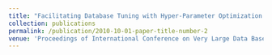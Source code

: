```yaml
---
title: "Facilitating Database Tuning with Hyper-Parameter Optimization: A Comprehensive Experimental Evaluation"
collection: publications
permalink: /publication/2010-10-01-paper-title-number-2
venue: 'Proceedings of International Conference on Very Large Data Bases'
---
```

